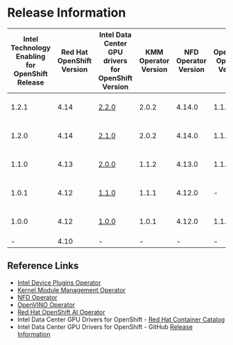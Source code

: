 # Release Information
| Intel Technology Enabling for OpenShift Release | Red Hat OpenShift Version | Intel Data Center GPU drivers for OpenShift Version | KMM Operator Version | NFD Operator Version | OpenVINO Operator Version | RedHat OpenShift AI Operator Version | Intel Device Plugins Operator Version | Intel SGX | Intel QAT | Intel Data Center GPU Flex Series | Intel Data Center GPU Max Series | Notes |
|---|---|---|---|---|---|---|---|---|---|---|---|---|
| 1.2.1 | 4.14 | [2.2.0](https://github.com/intel/intel-data-center-gpu-driver-for-openshift/releases/tag/v2.2.0) | 2.0.2 | 4.14.0 | 1.1.0 | 2.8.0 | 0.28.0 | yes | yes | Yes | Yes (Dev Preview) | 4.14.11 and above |
| 1.2.0 | 4.14 | [2.1.0](https://github.com/intel/intel-data-center-gpu-driver-for-openshift/releases/tag/v2.1.0) | 2.0.2 | 4.14.0 | 1.1.0 | 2.6.0 | 0.28.0 | yes | yes | Yes | No | 4.14.11 and above |
| 1.1.0 | 4.13 | [2.0.0](https://github.com/intel/intel-data-center-gpu-driver-for-openshift/releases/tag/v2.0.0) | 1.1.2 | 4.13.0 | 1.1.0 | 2.4.0 | 0.28.0 | yes | Yes | Yes | No | 4.13.10 and above |
| 1.0.1 | 4.12 | [1.1.0](https://github.com/intel/intel-data-center-gpu-driver-for-openshift/releases/tag/v1.1.0) | 1.1.1 | 4.12.0 | - | - | 0.26.2 | yes | yes | Yes | No | 4.12.26 and above |
| 1.0.0 | 4.12 | [1.0.0](https://github.com/intel/intel-data-center-gpu-driver-for-openshift/releases/tag/v1.0.0) | 1.0.1 | 4.12.0 | 1.1.0 | 1.28.1 | 0.26.1 | Yes | No | Yes | No | 4.12.6 and above |
| - | 4.10 | - | - | - | - | - | 0.24.0 | Yes | No | No | No | - |

## Reference Links
- [Intel Device Plugins Operator](https://catalog.redhat.com/software/container-stacks/detail/61e9f2d7b9cdd99018fc5736)
- [Kernel Module Management Operator](https://catalog.redhat.com/software/container-stacks/detail/6524b0876df0b7666fb33cfa)
- [NFD Operator]()
- [OpenVINO Operator](https://catalog.redhat.com/software/container-stacks/detail/60649a56209af65d24b7ca9e)
- [Red Hat OpenShift AI Operator](https://catalog.redhat.com/software/container-stacks/detail/63b85b573112fe5a95ee9a3a)
- Intel Data Center GPU Drivers for OpenShift - [Red Hat Container Catalog](https://catalog.redhat.com/software/containers/intel/intel-data-center-gpu-driver-container/6495ee55c8b2461e35fb8264)
- Intel Data Center GPU Drivers for OpenShift - GitHub [Release Information](https://github.com/intel/intel-data-center-gpu-driver-for-openshift/blob/main/release/README.md#release-information)